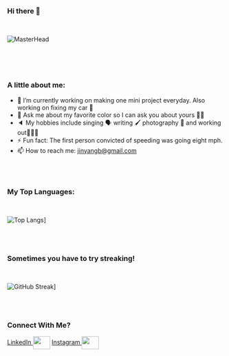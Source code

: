 ### Hi there 👋
<br/>

![MasterHead](https://i.imgur.com/gjIFn2T.png)

<br/>
<br/>
<br/>


<!-- **jinyangb/jinyangb** is a ✨ _special_ ✨ repository because its `README.md` (this file) appears on your GitHub profile. -->

### A little about me:


- 🔭 I’m currently working on making one mini project everyday. Also working on fixing my car 🚙
- 💬 Ask me about my favorite color so I can ask you about yours 🙌🏼
- 🔈 My hobbies include singing 🗣 writing 🖌 photography 📸 and working out🏋🏻‍♀️
- ⚡ Fun fact: The first person convicted of speeding was going eight mph.
- 📫 How to reach me: jinyangb@gmail.com

<br/>
<br/>

### My Top Languages:

<br/>

![Top Langs](https://github-readme-stats.vercel.app/api/top-langs/?username=anuraghazra)]


<br/>
<br/>

### Sometimes you have to try streaking!
<br/>

![GitHub Streak](https://github-readme-streak-stats.herokuapp.com/?user=jinyangb)]


<br/>
<br/>


### Connect With Me?

<p align="left">
<a href="https://www.linkedin.com/in/jinyangb/" target="blank">LinkedIn  <img align="center" src="https://cdn.jsdelivr.net/npm/simple-icons@3.0.1/icons/linkedin.svg" alt="" height="30" width="40" /></a>
<a href="https://www.instagram.com/jy.foto/" target="blank">Instagram  <img align="center" src="https://cdn.jsdelivr.net/npm/simple-icons@3.0.1/icons/instagram.svg" alt="" height="30" width="40" /></a>
</p>
</p>
<br/>

